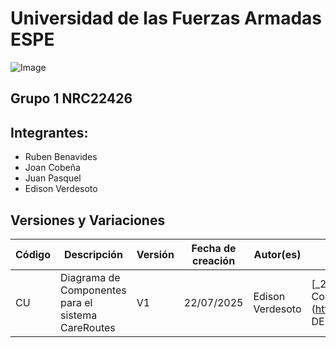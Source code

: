 # Universidad de las Fuerzas Armadas ESPE
![Image](https://github.com/user-attachments/assets/6eea1ab2-5539-4c62-911d-75f0a347322e)

## Grupo 1 NRC22426 

## Integrantes:
- Ruben Benavides 
- Joan Cobeña 
- Juan Pasquel 
- Edison Verdesoto 

## Versiones y Variaciones 

| **Código** | **Descripción**                                         | **Versión** | **Fecha de creación** | **Autor(es)**                                         | **Localización**                              | **Observaciones** | 
|--------------------|------------------------------------------------------------------|-----------------------|------------------------|-------------------------------------------------------|-----------------------------------------------|-----------------------------------------------------------------------------------|
| CU | Diagrama de Componentes para el sistema CareRoutes | V1 | 22/07/2025 | Edison Verdesoto |  [_22426_G1_ADS/BIBLIOTECA DE SOPORTE/Diseño/Diagrama de Componentes](https://github.com/EDVerdesoto/_22426_G1_ADS/tree/main/BIBLIOTECA DE SOPORTE/Diseño/Diagrama de Componentes) | Primera versión del Diagrama de Componentes |  
